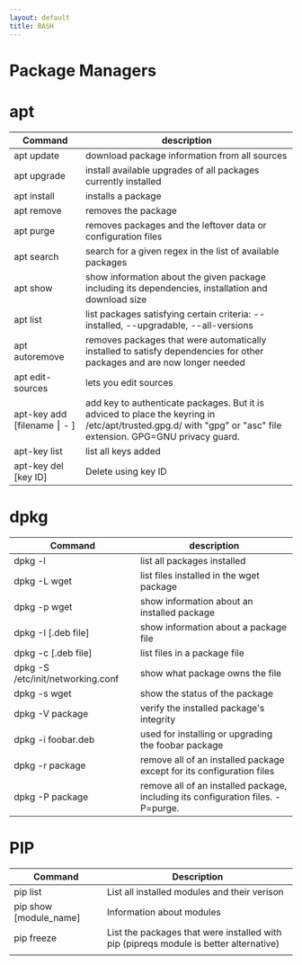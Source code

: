 ```yaml
---
layout: default
title: BASH
---
```

# Package Managers

# apt

| Command                     | description                                                                                                                                                    |
| --------------------------- | -------------------------------------------------------------------------------------------------------------------------------------------------------------- |
| apt update                  | download package information from all sources                                                                                                                  |
| apt upgrade                 | install available upgrades of all packages currently installed                                                                                                 |
| apt install                 | installs a package                                                                                                                                             |
| apt remove                  | removes the package                                                                                                                                            |
| apt purge                   | removes packages and the leftover data or configuration files                                                                                                  |
| apt search                  | search for a given regex in the list of available packages                                                                                                     |
| apt show                    | show information about the given package including its dependencies, installation and download size                                                            |
| apt list                    | list packages satisfying certain criteria: \--installed, \--upgradable, \--all-versions                                                                        |
| apt autoremove              | removes packages that were automatically installed to satisfy dependencies for other packages and are now longer needed                                        |
| apt edit-sources            | lets you edit sources                                                                                                                                          |
| apt-key add [filename ⎮ - ] | add key to authenticate packages. But it is adviced to place the keyring in /etc/apt/trusted.gpg.d/ with "gpg" or "asc" file extension. GPG=GNU privacy guard. |
| apt-key list   | list all keys added |
| apt-key del [key ID] | Delete using key ID |

# dpkg

| Command                           | description                                                                      |
| --------------------------------- | -------------------------------------------------------------------------------- |
| dpkg -l                           | list all packages installed                                                      |
| dpkg -L wget                      | list files installed in the wget package                                         |
| dpkg -p wget                      | show information about an installed package                                      |
| dpkg -I [.deb file]               | show information about a package file                                            |
| dpkg -c [.deb file]               | list files in a package file                                                     |
| dpkg -S /etc/init/networking.conf | show what package owns the file                                                  |
| dpkg -s wget                      | show the status of the package                                                   |
| dpkg -V package                   | verify the installed package's integrity                                         |
| dpkg -i foobar.deb                | used for installing or upgrading the foobar package                              |
| dpkg -r package                   | remove all of an installed package except for its configuration files            |
| dpkg -P package                   | remove all of an installed package, including its configuration files. -P=purge. |


# PIP
| Command                | Description                                                                           |
| ---------------------- | ------------------------------------------------------------------------------------- |
| pip list               | List all installed modules and their verison                                          |
| pip show [module_name] | Information about modules                                                             |
| pip freeze             | List the packages that were installed with pip (pipreqs module is better alternative) |
|                        |                                                                                       |